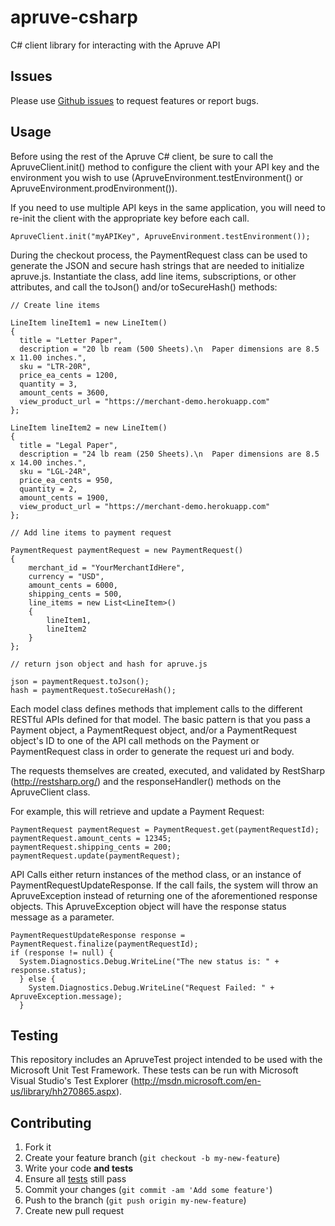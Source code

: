 apruve-csharp
=============

C# client library for interacting with the Apruve API

## Issues

Please use [Github issues](https://github.com/apruve/apruve-csharp/issues) to request features or report bugs.

## Usage

Before using the rest of the Apruve C# client, be sure to call the ApruveClient.init() method to configure the client with 
your API key and the environment you wish to use (ApruveEnvironment.testEnvironment() or ApruveEnvironment.prodEnvironment()).

If you need to use multiple API keys in the same application, you will need to re-init the client with the appropriate key before each call.

```
ApruveClient.init("myAPIKey", ApruveEnvironment.testEnvironment());
```

During the checkout process, the PaymentRequest class can be used to generate the JSON and secure hash strings that are needed to initialize apruve.js.  Instantiate the class, add line items, subscriptions, or other attributes, and call the
toJson() and/or toSecureHash() methods:

```
// Create line items

LineItem lineItem1 = new LineItem()
{
  title = "Letter Paper",
  description = "20 lb ream (500 Sheets).\n  Paper dimensions are 8.5 x 11.00 inches.",
  sku = "LTR-20R",
  price_ea_cents = 1200,
  quantity = 3,
  amount_cents = 3600,
  view_product_url = "https://merchant-demo.herokuapp.com"
};

LineItem lineItem2 = new LineItem()
{
  title = "Legal Paper",
  description = "24 lb ream (250 Sheets).\n  Paper dimensions are 8.5 x 14.00 inches.",
  sku = "LGL-24R",
  price_ea_cents = 950,
  quantity = 2,
  amount_cents = 1900,
  view_product_url = "https://merchant-demo.herokuapp.com"
};

// Add line items to payment request

PaymentRequest paymentRequest = new PaymentRequest()
{
    merchant_id = "YourMerchantIdHere",
    currency = "USD",
    amount_cents = 6000,
    shipping_cents = 500,
    line_items = new List<LineItem>()
    {
        lineItem1,
        lineItem2
    }
};

// return json object and hash for apruve.js 

json = paymentRequest.toJson();
hash = paymentRequest.toSecureHash();
```

Each model class defines methods that implement calls to the different RESTful APIs defined for that model.  The basic pattern is that you pass a Payment object, a PaymentRequest object, and/or a PaymentRequest object's ID to one of the API call methods on the Payment or PaymentRequest class in order to generate the request uri and body.

The requests themselves are created, executed, and validated by RestSharp (http://restsharp.org/) and the responseHandler() methods on the ApruveClient class.

For example, 
this will retrieve and update a Payment Request:

```
PaymentRequest paymentRequest = PaymentRequest.get(paymentRequestId);
paymentRequest.amount_cents = 12345;
paymentRequest.shipping_cents = 200;
paymentRequest.update(paymentRequest);
```

API Calls either return instances of the method class, or an instance of PaymentRequestUpdateResponse. If the call fails, the system will throw an ApruveException instead of returning one of the aforementioned response objects. This ApruveException object will have the response status message as a parameter.

```
PaymentRequestUpdateResponse response = PaymentRequest.finalize(paymentRequestId);
if (response != null) {
  System.Diagnostics.Debug.WriteLine("The new status is: " + response.status);
  } else {
    System.Diagnostics.Debug.WriteLine("Request Failed: " + ApruveException.message);
  }
```

## Testing

This repository includes an ApruveTest project intended to be used with the Microsoft Unit Test Framework. These tests can be run with Microsoft Visual Studio's Test Explorer (http://msdn.microsoft.com/en-us/library/hh270865.aspx).

## Contributing

1. Fork it
2. Create your feature branch (`git checkout -b my-new-feature`)
3. Write your code **and tests**
4. Ensure all [tests](#testing) still pass
5. Commit your changes (`git commit -am 'Add some feature'`)
6. Push to the branch (`git push origin my-new-feature`)
7. Create new pull request
